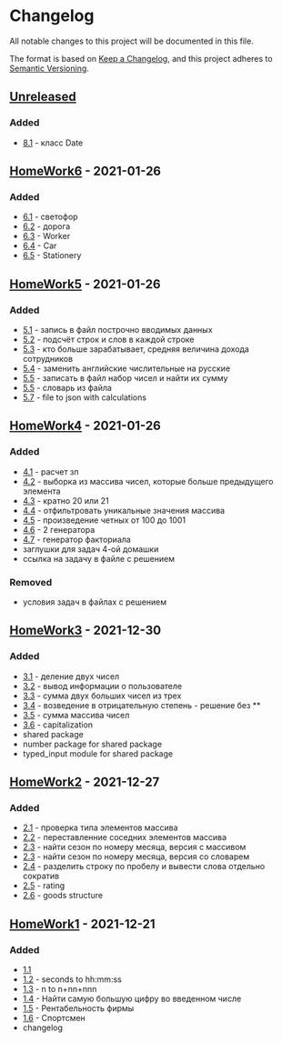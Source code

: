 # Changelog
All notable changes to this project will be documented in this file.

The format is based on [Keep a Changelog](https://keepachangelog.com/en/1.0.0/),
and this project adheres to [Semantic Versioning](https://semver.org/spec/v2.0.0.html).

## [Unreleased]
### Added
- [8.1] - класс Date

## [HomeWork6] - 2021-01-26
### Added
- [6.1](https://github.com/ArtemNikolaev/gb-hw/issues/38) - светофор
- [6.2](https://github.com/ArtemNikolaev/gb-hw/issues/39) - дорога
- [6.3](https://github.com/ArtemNikolaev/gb-hw/issues/40) - Worker
- [6.4](https://github.com/ArtemNikolaev/gb-hw/issues/41) - Car
- [6.5](https://github.com/ArtemNikolaev/gb-hw/issues/42) - Stationery

## [HomeWork5] - 2021-01-26
### Added
- [5.1](https://github.com/ArtemNikolaev/gb-hw/issues/30) - запись в файл построчно вводимых данных
- [5.2](https://github.com/ArtemNikolaev/gb-hw/issues/31) - подсчёт строк и слов в каждой строке 
- [5.3](https://github.com/ArtemNikolaev/gb-hw/issues/33) - кто больше зарабатывает, средняя величина дохода сотрудников
- [5.4](https://github.com/ArtemNikolaev/gb-hw/issues/34) - заменить английские числительные на русские
- [5.5](https://github.com/ArtemNikolaev/gb-hw/issues/35) - записать в файл набор чисел и найти их сумму
- [5.5](https://github.com/ArtemNikolaev/gb-hw/issues/36) - словарь из файла
- [5.7](https://github.com/ArtemNikolaev/gb-hw/issues/37) - file to json with calculations

## [HomeWork4] - 2021-01-26
### Added
- [4.1](https://github.com/ArtemNikolaev/gb-hw/issues/22) - расчет зп
- [4.2](https://github.com/ArtemNikolaev/gb-hw/issues/23) - выборка из массива чисел, которые больше предыдущего элемента
- [4.3](https://github.com/ArtemNikolaev/gb-hw/issues/24) - кратно 20 или 21
- [4.4](https://github.com/ArtemNikolaev/gb-hw/issues/25) - отфильтровать уникальные значения массива
- [4.5](https://github.com/ArtemNikolaev/gb-hw/issues/26) - произведение четных от 100 до 1001
- [4.6](https://github.com/ArtemNikolaev/gb-hw/issues/27) - 2 генератора
- [4.7](https://github.com/ArtemNikolaev/gb-hw/issues/28) - генератор факториала
- заглушки для задач 4-ой домашки
- ссылка на задачу в файле с решением

### Removed
- условия задач в файлах с решением

## [HomeWork3] - 2021-12-30
### Added
- [3.1](https://github.com/ArtemNikolaev/gb-hw/issues/9) - деление двух чисел
- [3.2](https://github.com/ArtemNikolaev/gb-hw/issues/8) - вывод информации о пользователе
- [3.3](https://github.com/ArtemNikolaev/gb-hw/issues/7) - сумма двух больших чисел из трех
- [3.4](https://github.com/ArtemNikolaev/gb-hw/issues/4) - возведение в отрицательную степень - решение без **
- [3.5](https://github.com/ArtemNikolaev/gb-hw/issues/5) - сумма массива чисел
- [3.6](https://github.com/ArtemNikolaev/gb-hw/issues/6) - capitalization
- shared package
- number package for shared package
- typed_input module for shared package

## [HomeWork2] - 2021-12-27
### Added
- [2.1](https://github.com/ArtemNikolaev/gb-hw/issues/16) - проверка типа элементов массива
- [2.2](https://github.com/ArtemNikolaev/gb-hw/issues/17) - переставленние соседних элементов массива
- [2.3](https://github.com/ArtemNikolaev/gb-hw/issues/18) - найти сезон по номеру месяца, версия с массивом
- [2.3](https://github.com/ArtemNikolaev/gb-hw/issues/19) - найти сезон по номеру месяца, версия со словарем
- [2.4](https://github.com/ArtemNikolaev/gb-hw/issues/19) - разделить строку по пробелу и вывести слова отдельно сократив
- [2.5](https://github.com/ArtemNikolaev/gb-hw/issues/20) - rating
- [2.6](https://github.com/ArtemNikolaev/gb-hw/issues/21) - goods structure

## [HomeWork1] - 2021-12-21
### Added
- [1.1](https://github.com/ArtemNikolaev/gb-hw/issues/10)
- [1.2](https://github.com/ArtemNikolaev/gb-hw/issues/11) - seconds to hh:mm:ss
- [1.3](https://github.com/ArtemNikolaev/gb-hw/issues/12) - n to n+nn+nnn
- [1.4](https://github.com/ArtemNikolaev/gb-hw/issues/13) - Найти самую большую цифру во введенном числе
- [1.5](https://github.com/ArtemNikolaev/gb-hw/issues/14) - Рентабельность фирмы
- [1.6](https://github.com/ArtemNikolaev/gb-hw/issues/15) - Спортсмен
- changelog

[8.1]: https://github.com/ArtemNikolaev/course-python-essential/issues/47

[Unreleased]: https://github.com/ArtemNikolaev/gb-hw/compare/hw6...HEAD
[HomeWork6]: https://github.com/ArtemNikolaev/gb-hw/compare/hw5...hw6
[HomeWork5]: https://github.com/ArtemNikolaev/gb-hw/compare/hw4...hw5
[HomeWork4]: https://github.com/ArtemNikolaev/gb-hw/compare/hw3...hw4
[HomeWork3]: https://github.com/ArtemNikolaev/gb-hw/compare/hw2...hw3
[HomeWork2]: https://github.com/ArtemNikolaev/gb-hw/compare/hw1...hw2
[HomeWork1]: https://github.com/ArtemNikolaev/gb-hw/releases/tag/hw1